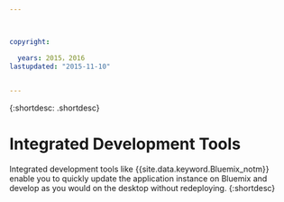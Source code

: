 ```yaml
---

 

copyright:

  years: 2015，2016
lastupdated: "2015-11-10"
 

---
```


{:shortdesc: .shortdesc}

# Integrated Development Tools




Integrated development tools like {{site.data.keyword.Bluemix_notm}} enable you to quickly update the application instance on Bluemix and develop as you would on the desktop without redeploying.
{:shortdesc}

